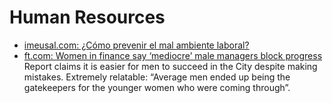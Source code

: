 # Human Resources
- [imeusal.com: ¿Cómo prevenir el mal ambiente laboral?](https://imeusal.com/prevenir-el-mal-ambiente-laboral/)
- [ft.com: Women in finance say ‘mediocre’ male managers block progress](https://www.ft.com/content/08ff1bd0-2e2b-4d20-bb9f-dfe8c5a9807b) Report claims it is easier for men to succeed in the City despite making mistakes. Extremely relatable: “Average men ended up being the gatekeepers for the younger women who were coming through”.